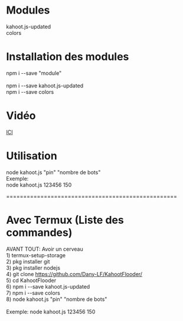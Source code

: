 # Modules

kahoot.js-updated<br>colors

# Installation des modules

npm i --save "module"<br><br>npm i --save kahoot.js-updated<br>npm i --save colors

# Vidéo

[ICI](https://www.youtube.com/watch?v=x8YlhfgFFZA)

# Utilisation

node kahoot.js "pin" "nombre de bots"<br>Exemple:<br>node kahoot.js 123456 150


==================================================

# Avec Termux (Liste des commandes)

AVANT TOUT: Avoir un cerveau<br>1) termux-setup-storage<br>2) pkg installer git<br>3) pkg installer nodejs<br>4) git clone https://github.com/Dany-LF/KahootFlooder/<br>5) cd KahootFlooder<br>6) npm i --save kahoot.js-updated<br>7) npm i --save colors<br>8) node kahoot.js "pin" "nombre de bots"<br><br>Exemple: node kahoot.js 123456 150
